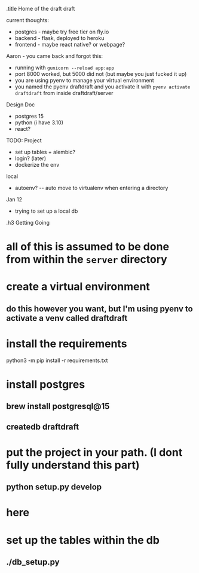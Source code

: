 .title Home of the draft draft


current thoughts:
* postgres - maybe try free tier on fly.io
* backend - flask, deployed to heroku
* frontend - maybe react native? or webpage? 



Aaron - you came back and forgot this:
* running with `gunicorn --reload app:app`
* port 8000 worked, but 5000 did not (but maybe you just fucked it up)
* you are using pyenv to manage your virtual environment
* you named the pyenv draftdraft and you activate it with `pyenv activate draftdraft` from inside draftdraft/server



Design Doc
* postgres 15
* python (i have 3.10)
* react?



TODO:
Project
* set up tables + alembic?
* login? (later)
* dockerize the env



local
* autoenv? -- auto move to virtualenv when entering a directory



Jan 12
- trying to set up a local db


.h3 Getting Going
# all of this is assumed to be done from within the `server` directory

# create a virtual environment
## do this however you want, but I'm using pyenv to activate a venv called draftdraft

# install the requirements
python3 -m pip install -r requirements.txt

# install postgres
## brew install postgresql@15
## createdb draftdraft

# put the project in your path. (I dont fully understand this part)
## python setup.py develop

# here
# set up the tables within the db
## ./db_setup.py 


